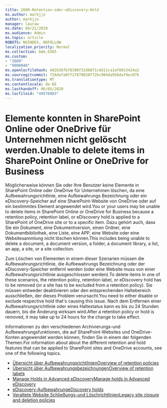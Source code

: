 ```yaml
---
title: 2609-Retention-oder-eDiscovery-Hold
ms.author: markjjo
author: markjjo
manager: lauraw
ms.date: 04/21/2020
ms.audience: Admin
ms.topic: article
ROBOTS: NOINDEX, NOFOLLOW
localization_priority: Normal
ms.collection: Adm_O365
ms.custom:
- "2609"
- "9000048"
ms.openlocfilehash: 4d2b36fb78390f32d68f1cdd11ca1af8013424a2
ms.sourcegitcommit: f28dafa0f727870038f72bc904da926daf4ec07b
ms.translationtype: MT
ms.contentlocale: de-DE
ms.lasthandoff: 06/05/2020
ms.locfileid: "44576883"
---
```

# <a name="unable-to-delete-items-in-sharepoint-online-or-onedrive-for-business"></a><span data-ttu-id="6803b-102">Elemente konnten in SharePoint Online oder OneDrive für Unternehmen nicht gelöscht werden.</span><span class="sxs-lookup"><span data-stu-id="6803b-102">Unable to delete items in SharePoint Online or OneDrive for Business</span></span>

<span data-ttu-id="6803b-103">Möglicherweise können Sie oder Ihre Benutzer keine Elemente in SharePoint Online oder OneDrive für Unternehmen löschen, da eine Aufbewahrungsrichtlinie, eine Aufbewahrungs Bezeichnung oder ein eDiscovery-Speicher auf eine SharePoint-Website von OneDrive oder auf ein bestimmtes Element angewendet wird.</span><span class="sxs-lookup"><span data-stu-id="6803b-103">You or your users may be unable to delete items in SharePoint Online or OneDrive for Business because a retention policy, retention label, or eDiscovery hold is applied to a SharePoint of OneDrive site or to a specific item.</span></span> <span data-ttu-id="6803b-104">Dazu gehört auch, dass Sie ein Dokument, eine Dokumentversion, einen Ordner, eine Dokumentbibliothek, eine Liste, eine APP, eine Website oder eine Websitesammlung nicht löschen können.</span><span class="sxs-lookup"><span data-stu-id="6803b-104">This includes being unable to delete a document, a document version, a folder, a document library, a list, an app, a site, or a site collection.</span></span> 

<span data-ttu-id="6803b-105">Zum Löschen von Elementen in einem dieser Szenarien müssen die Aufbewahrungsrichtlinie, die Aufbewahrungs Bezeichnung oder der eDiscovery-Speicher entfernt werden (oder eine Website muss von einer Aufbewahrungsrichtlinie ausgeschlossen werden).</span><span class="sxs-lookup"><span data-stu-id="6803b-105">To delete items in one of these scenarios, the retention policy, retention label, or eDiscovery hold has to be removed (or a site has to be excluded from a retention policy).</span></span> <span data-ttu-id="6803b-106">Sie müssen entweder deaktivieren oder den entsprechenden Haltebereich ausschließen, der dieses Problem verursacht.</span><span class="sxs-lookup"><span data-stu-id="6803b-106">You need to either disable or exclude respective hold that's causing this issue.</span></span> <span data-ttu-id="6803b-107">Nach dem Entfernen einer Aufbewahrungsrichtlinie oder eines Haltestatus kann es bis zu 24 Stunden dauern, bis die Änderung wirksam wird.</span><span class="sxs-lookup"><span data-stu-id="6803b-107">After a retention policy or hold is removed, it may take up to 24 hours for the change to take effect.</span></span> 

<span data-ttu-id="6803b-108">Informationen zu den verschiedenen Archivierungs-und Aufbewahrungsfunktionen, die auf SharePoint-Websites und OneDrive-Konten angewendet werden können, finden Sie in einem der folgenden Themen.</span><span class="sxs-lookup"><span data-stu-id="6803b-108">For information about about the different retention and hold features that can be applied to SharePoint sites and OneDrive accounts, see one of the following topics.</span></span>

- [<span data-ttu-id="6803b-109">Übersicht über Aufbewahrungsrichtlinien</span><span class="sxs-lookup"><span data-stu-id="6803b-109">Overview of retention policies</span></span>](https://docs.microsoft.com/microsoft-365/compliance/retention-policies)
- [<span data-ttu-id="6803b-110">Übersicht über Aufbewahrungsbezeichnungen</span><span class="sxs-lookup"><span data-stu-id="6803b-110">Overview of retention labels</span></span>](https://docs.microsoft.com/microsoft-365/compliance/labels)
- [<span data-ttu-id="6803b-111">Manage Holds in Advanced eDiscovery</span><span class="sxs-lookup"><span data-stu-id="6803b-111">Manage holds in Advanced eDiscovery</span></span>](https://docs.microsoft.com/microsoft-365/compliance/managing-holds)
- [<span data-ttu-id="6803b-112">eDiscovery-Aufbewahrung</span><span class="sxs-lookup"><span data-stu-id="6803b-112">eDiscovery holds</span></span>](https://docs.microsoft.com/microsoft-365/compliance/ediscovery-cases#step-4-place-content-locations-on-hold)
- [<span data-ttu-id="6803b-113">Veraltete Website Schließungs-und Löschrichtlinien</span><span class="sxs-lookup"><span data-stu-id="6803b-113">Legacy site closure and deletion policies</span></span>](https://support.office.com/article/Use-policies-for-site-closure-and-deletion-A8280D82-27FD-48C5-9ADF-8A5431208BA5)